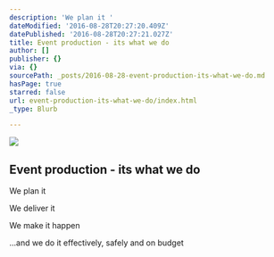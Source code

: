 ```yaml
---
description: 'We plan it '
dateModified: '2016-08-28T20:27:20.409Z'
datePublished: '2016-08-28T20:27:21.027Z'
title: Event production - its what we do
author: []
publisher: {}
via: {}
sourcePath: _posts/2016-08-28-event-production-its-what-we-do.md
hasPage: true
starred: false
url: event-production-its-what-we-do/index.html
_type: Blurb

---
```

![](https://the-grid-user-content.s3-us-west-2.amazonaws.com/3e01b880-413d-461a-afd2-9521ea8d9fe5.jpg)

## Event production - its what we do

We plan it 

We deliver it 

We make it happen

...and we do it effectively, safely and on budget